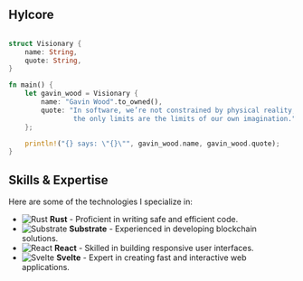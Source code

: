 ## Hylcore

```rust

struct Visionary {
    name: String,
    quote: String,
}

fn main() {
    let gavin_wood = Visionary {
        name: "Gavin Wood".to_owned(),
        quote: "In software, we’re not constrained by physical reality; \
                the only limits are the limits of our own imagination.".to_owned(),
    };

    println!("{} says: \"{}\"", gavin_wood.name, gavin_wood.quote);
}
```


## Skills & Expertise

Here are some of the technologies I specialize in:

- ![Rust](https://img.shields.io/badge/-Rust-black?style=flat-square&logo=rust) **Rust** - Proficient in writing safe and efficient code.
- ![Substrate](https://img.shields.io/badge/-Substrate-black?style=flat-square&logo=paritysubstrate) **Substrate** - Experienced in developing blockchain solutions.
- ![React](https://img.shields.io/badge/-React-black?style=flat-square&logo=react) **React** - Skilled in building responsive user interfaces.
- ![Svelte](https://img.shields.io/badge/-Svelte-black?style=flat-square&logo=svelte) **Svelte** - Expert in creating fast and interactive web applications.



